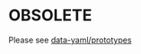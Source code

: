 # OBSOLETE

Please see [data-yaml/prototypes](https://github.com/data-yaml/prototypes/blob/main/quilt-git-cli.md)

